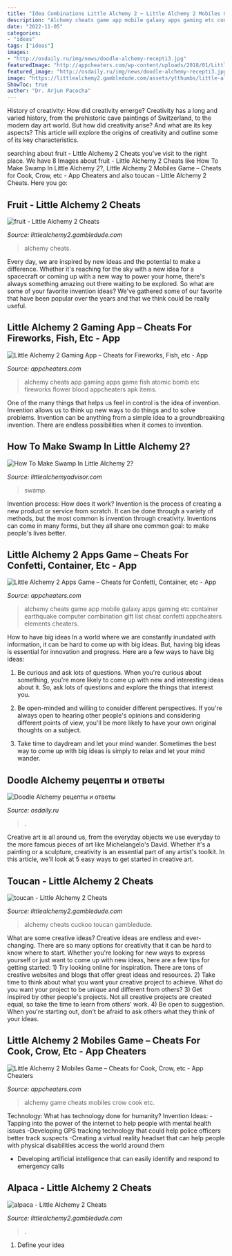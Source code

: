 ```yaml
---
title: "Idea Combinations Little Alchemy 2 ~ Little Alchemy 2 Mobiles Game – Cheats For Cook, Crow, Etc"
description: "Alchemy cheats game app mobile galaxy apps gaming etc container earthquake computer combination gift list cheat confetti appcheaters elements cheaters"
date: "2022-11-05"
categories:
- "ideas"
tags: ["ideas"]
images:
- "http://osdaily.ru/img/news/doodle-alchemy-recepti3.jpg"
featuredImage: "http://appcheaters.com/wp-content/uploads/2018/01/Little-Alchemy-2-Gaming-App-in-action.png"
featured_image: "http://osdaily.ru/img/news/doodle-alchemy-recepti3.jpg"
image: "https://littlealchemy2.gambledude.com/assets/ytthumbs/little-alchemy-2-fruit.jpg"
ShowToc: true
author: "Dr. Arjun Pacocha"
---
```



History of creativity: How did creativity emerge?
Creativity has a long and varied history, from the prehistoric cave paintings of Switzerland, to the modern day art world. But how did creativity arise? And what are its key aspects? This article will explore the origins of creativity and outline some of its key characteristics.

	

		
searching about fruit - Little Alchemy 2 Cheats you've visit to the right place. We have 8 Images about fruit - Little Alchemy 2 Cheats like How To Make Swamp In Little Alchemy 2?, Little Alchemy 2 Mobiles Game – Cheats for Cook, Crow, etc - App Cheaters and also toucan - Little Alchemy 2 Cheats. Here you go:
		
    
## Fruit - Little Alchemy 2 Cheats

<img loading=lazy src="https://littlealchemy2.gambledude.com/assets/ytthumbs/little-alchemy-2-fruit.jpg" onerror="this.onerror=null;this.src='https://tse4.mm.bing.net/th?id=OIP.Aq8vEtWFMENRnNt6iPGL2AHaEK&amp;pid=15.1';" alt="fruit - Little Alchemy 2 Cheats">

_Source: littlealchemy2.gambledude.com_

>alchemy cheats. 

	

Every day, we are inspired by new ideas and the potential to make a difference. Whether it's reaching for the sky with a new idea for a spacecraft or coming up with a new way to power your home, there's always something amazing out there waiting to be explored. So what are some of your favorite invention ideas? We've gathered some of our favorite that have been popular over the years and that we think could be really useful.

    
## Little Alchemy 2 Gaming App – Cheats For Fireworks, Fish, Etc - App

<img loading=lazy src="http://appcheaters.com/wp-content/uploads/2018/01/Little-Alchemy-2-Gaming-App-in-action.png" onerror="this.onerror=null;this.src='https://tse1.mm.bing.net/th?id=OIP.p1LpbE6GiIysJOeygApDIAHaJ4&amp;pid=15.1';" alt="Little Alchemy 2 Gaming App – Cheats for Fireworks, Fish, etc - App">

_Source: appcheaters.com_

>alchemy cheats app gaming apps game fish atomic bomb etc fireworks flower blood appcheaters apk items. 

	

One of the many things that helps us feel in control is the idea of invention. Invention allows us to think up new ways to do things and to solve problems. Invention can be anything from a simple idea to a groundbreaking invention. There are endless possibilities when it comes to invention. 

    
## How To Make Swamp In Little Alchemy 2?

<img loading=lazy src="https://littlealchemyadvisor.com/wp-content/uploads/2021/06/1161.jpg" onerror="this.onerror=null;this.src='https://tse4.mm.bing.net/th?id=OIP.3URpTt91jiUwlz0XDA7EWQHaDS&amp;pid=15.1';" alt="How To Make Swamp In Little Alchemy 2?">

_Source: littlealchemyadvisor.com_

>swamp. 

	

Invention process: How does it work?
Invention is the process of creating a new product or service from scratch. It can be done through a variety of methods, but the most common is invention through creativity. Inventions can come in many forms, but they all share one common goal: to make people's lives better.

    
## Little Alchemy 2 Apps Game – Cheats For Confetti, Container, Etc - App

<img loading=lazy src="http://appcheaters.com/wp-content/uploads/2017/11/Little-alchemy-2-apps-game-in-android.jpg" onerror="this.onerror=null;this.src='https://tse4.mm.bing.net/th?id=OIP.pa0z1Bp3SIMTrW5HFMOWawHaEK&amp;pid=15.1';" alt="Little Alchemy 2 Apps Game – Cheats for Confetti, Container, etc - App">

_Source: appcheaters.com_

>alchemy cheats game app mobile galaxy apps gaming etc container earthquake computer combination gift list cheat confetti appcheaters elements cheaters. 

	

How to have big ideas
In a world where we are constantly inundated with information, it can be hard to come up with big ideas. But, having big ideas is essential for innovation and progress. Here are a few ways to have big ideas:
1) Be curious and ask lots of questions. When you're curious about something, you're more likely to come up with new and interesting ideas about it. So, ask lots of questions and explore the things that interest you.

2) Be open-minded and willing to consider different perspectives. If you're always open to hearing other people's opinions and considering different points of view, you'll be more likely to have your own original thoughts on a subject.

3) Take time to daydream and let your mind wander. Sometimes the best way to come up with big ideas is simply to relax and let your mind wander.

    
## Doodle Alchemy рецепты и ответы

<img loading=lazy src="http://osdaily.ru/img/news/doodle-alchemy-recepti3.jpg" onerror="this.onerror=null;this.src='https://tse4.mm.bing.net/th?id=OIP.Dft4fznNdWrn29cAFQmstgHaFf&amp;pid=15.1';" alt="Doodle Alchemy рецепты и ответы">

_Source: osdaily.ru_

>. 

	

Creative art is all around us, from the everyday objects we use everyday to the more famous pieces of art like Michelangelo's David. Whether it's a painting or a sculpture, creativity is an essential part of any artist's toolkit. In this article, we'll look at 5 easy ways to get started in creative art.

    
## Toucan - Little Alchemy 2 Cheats

<img loading=lazy src="https://littlealchemy2.gambledude.com/assets/ytthumbs/little-alchemy-2-toucan.jpg" onerror="this.onerror=null;this.src='https://tse3.mm.bing.net/th?id=OIP.phXM6OWDV5TgdsXlwGorLAHaEK&amp;pid=15.1';" alt="toucan - Little Alchemy 2 Cheats">

_Source: littlealchemy2.gambledude.com_

>alchemy cheats cuckoo toucan gambledude. 

	

What are some creative ideas?
Creative ideas are endless and ever-changing. There are so many options for creativity that it can be hard to know where to start. Whether you're looking for new ways to express yourself or just want to come up with new ideas, here are a few tips for getting started: 1) Try looking online for inspiration. There are tons of creative websites and blogs that offer great ideas and resources. 2) Take time to think about what you want your creative project to achieve. What do you want your project to be unique and different from others? 3) Get inspired by other people's projects. Not all creative projects are created equal, so take the time to learn from others' work. 4) Be open to suggestion. When you're starting out, don't be afraid to ask others what they think of your ideas.

    
## Little Alchemy 2 Mobiles Game – Cheats For Cook, Crow, Etc - App Cheaters

<img loading=lazy src="http://appcheaters.com/wp-content/uploads/2017/12/Little-Alchemy-2-mobile-game.jpg" onerror="this.onerror=null;this.src='https://tse1.mm.bing.net/th?id=OIP.1WFs6o0fF2Awy4LXct1ZlgHaD4&amp;pid=15.1';" alt="Little Alchemy 2 Mobiles Game – Cheats for Cook, Crow, etc - App Cheaters">

_Source: appcheaters.com_

>alchemy game cheats mobiles crow cook etc. 

	

Technology: What has technology done for humanity?
Invention Ideas: 
-Tapping into the power of the internet to help people with mental health issues 
-Developing GPS tracking technology that could help police officers better track suspects 
-Creating a virtual reality headset that can help people with physical disabilities access the world around them 
- Developing artificial intelligence that can easily identify and respond to emergency calls

    
## Alpaca - Little Alchemy 2 Cheats

<img loading=lazy src="https://littlealchemy2.gambledude.com/assets/ytthumbs/little-alchemy-2-alpaca.jpg" onerror="this.onerror=null;this.src='https://tse2.mm.bing.net/th?id=OIP.-4XCYee3aaX3iUL6Eog5ngHaEK&amp;pid=15.1';" alt="alpaca - Little Alchemy 2 Cheats">

_Source: littlealchemy2.gambledude.com_

>. 

	

1. Define your idea

